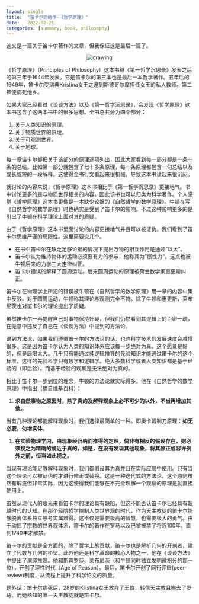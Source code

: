 ```yaml
---
layout: single
title:  "笛卡尔的绝作-《哲学原理》"
date:   2022-02-21
categories: [summary, book, philosophy]
---
```


这又是一篇关于笛卡尔著作的文章，但我保证这是最后一篇了。

<p align="center">
    <img src="/assets/images/2022-02-21/cover.png" alt="drawing"/>
</p>

《哲学原理》（Principles of Philosophy）这本书继《第一哲学沉思录》发表之后的第三年于1644年发表。它是笛卡尔的第三本也是最后一本哲学著作。五年后的1649年，笛卡尔受瑞典Kristina女王之邀到斯德哥尔摩担任女王的私人教师。第二年便病死他乡。

如果大家已经看过《谈谈方法》以及《第一哲学沉思录》，会发现《哲学原理》这本书包含了这两本书中的很多思想。全书总共分为四个部分：

1. 关于人类知识的原理。
2. 关于物质世界的原理。
3. 关于可观测世界。
4. 关于地球。

每一章笛卡尔都把关于该部分的原理逐项列出，因此大家看到每一部分都是一条一条的总结。比如第一部分就包含了七十多条原理，每一条原理都包含一句总结以及或长或短的一段解释。这使得全书行文看起来很机械，导致这本书读起来很沉闷。

就讨论的内容来说，《哲学原理》这本书相比于《第一哲学沉思录》更接地气。书中讨论更多的是与物质世界相关的内容，因此该书也可以归类为科学著作。个人感觉《哲学原理》这本书更像是一本缺少论据的《自然哲学的数学原理》。牛顿在写《自然哲学的数学原理》时也确实是受到了笛卡尔的影响。不过这种影响更多的是引出了牛顿在科学理论上面对其的质疑。

由于《哲学原理》这本书里面讨论的内容更接地气并且可以被证伪。我们看到了笛卡尔思维严谨的局限性。这里简要说几个。

- 在书中笛卡尔在缺乏足够论据的情况下提出万物的相互作用是通过”以太“。
- 笛卡尔认为维持物体的运动必须要有力的参与，他称其为”惯性力“。这点也被牛顿后来的力学三大定律纠正。
- 笛卡尔错误的解释了圆周运动。后来圆周运动的原理被荷兰数学家惠更斯纠正。

笛卡尔在物理学上所犯的错误被牛顿在《自然哲学的数学原理》用一章的内容中集中反驳。对于圆周运动，牛顿称其理论与观测完全不符。除了牛顿和惠更斯，莱布尼茨也对笛卡尔的理论提出了质疑。

虽然笛卡尔一再提醒自己对事物保持怀疑，但我们仍然看到其逻辑上的百密一疏，在无意中违反了自己在《谈谈方法》中提到的方法论。

说到方法论，如果我们遵循笛卡尔的方法论的话，也许科学技术的发展速度会减慢很多。这是因为笛卡尔认为人类的知识体系应该每一步绝对为真。这个愿景是好的，但是局限太大。几乎只有能通过纯逻辑推导的先验知识才能通过笛卡尔的这个标准。这样的先验科学只有数学和逻辑学。绝大多数科学或者人类知识都是基于经验的（即后验）。而基于经验的观察是无法绝对为真的。

相比于笛卡尔一步到位的理念，牛顿的方法论就实际得多。他在《自然哲学的数学原理》中指出（摘自维基百科）：

1. **求自然事物之原因时，除了真的及解释现象上必不可少的以外，不当再增加其他。**

当有几种理论都能解释现象时，我们选择最简单的一种。即奥卡姆剃刀原理：**如无必要，勿增实体**。

1. **在实验物理学内，由现象经归纳而推得的定理，倘非有相反的假设存在，则必须视之为精确的或近于真的，如是，在没有发现其他现象，将其修正或容许例外之前，恒当如此视之。**

当现有理论能足够解释现象时，我们都假设其为真并且在实际应用中使用。只有当这个理论可以被证伪时才进行修正或替换。这是一种迭代式的方法论。这个原则虽然有瑕疵但非常实际，因为这使得我们能够在不完全理解一个观察的原理是就直接使用上。

虽然从现代人的眼光来看笛卡尔的理论具有缺陷，但这不能否认笛卡尔已经具有超越时代的认知。在那个经院哲学控制人类世界观的时代，作为天主教徒的笛卡尔能够脱离体系独立思考实属难得。这不仅是需要极高的智慧，也需要极大的勇气。由于动摇了宗教的世界观体系，笛卡尔的著作在罗马以及巴黎被禁了将近100年，直到1740年才解禁。

笛卡尔的贡献是全方面的，除了哲学上的贡献，笛卡尔也是解析几何的开创者，建立了代数与几何的桥梁。此外他还是科学革命的核心人物之一，他在《谈谈方法》中提出了演绎推理。他和斯宾罗莎、莱布尼茨（和牛顿同时独立发明微积分的那一位），开创了理性时代（Age of Reason）。最后，笛卡尔开创了同行评审(peer-review)制度，从流程上提升了科学论文的质量。

题外话：笛卡尔病死后，28岁的Kristina女王放弃了王位，转信天主教且搬去了罗马。而她熟知的唯一天主教徒就是笛卡尔。